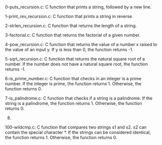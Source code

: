 0-puts_recursion.c: C function that prints a string, followed by a new line.

1-print_rev_recursion.c: C function that prints a string in reverse.

2-strlen_recursion.c: C function that returns the length of a string.

3-factorial.c: C function that returns the factorial of a given number.

4-pow_recursion.c: C function that returns the value of a number x raised to the value of an input y.
If y is less than 0, the function returns -1.

5-sqrt_recursion.c: C function that returns the natural square root of a number.
If the number does not have a natural square root, the function returns -1.

6-is_prime_number.c: C function that checks in an integer is a prime number.
If the integer is prime, the function returns 1.
Otherwise, the function returns 0.

7-is_palindrome.c: C function that checks if a string is a palindrome.
If the string is a palindrome, the function returns 1.
Otherwise, the function returns 0.

8.
100-wildcmp.c: C function that compares two strings s1 and s2.
s2 can contain the special character *.
If the strings can be considered identical, the function returns 1.
Otherwise, the function returns 0.
